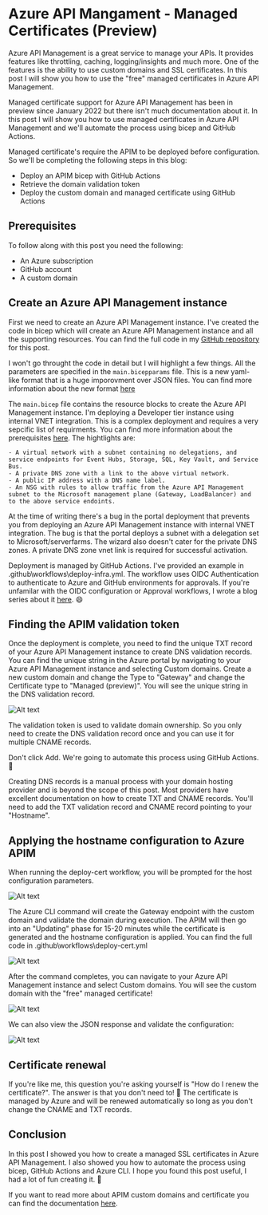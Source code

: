 # Azure API Mangament - Managed Certificates (Preview)

Azure API Management is a great service to manage your APIs. It provides features like throttling, caching, logging/insights and much more. One of the features is the ability to use custom domains and SSL certificates. In this post I will show you how to use the "free" managed certificates in Azure API Management.

Managed certificate support for Azure API Management has been in preview since January 2022 but there isn't much documentation about it. In this post I will show you how to use managed certificates in Azure API Management and we'll automate the process using bicep and GitHub Actions.

Managed certificate's require the APIM to be deployed before configuration. So we'll be completing the following steps in this blog:

- Deploy an APIM bicep with GitHub Actions
- Retrieve the domain validation token
- Deploy the custom domain and managed certificate using GitHub Actions

## Prerequisites

To follow along with this post you need the following:

- An Azure subscription
- GitHub account
- A custom domain

## Create an Azure API Management instance

First we need to create an Azure API Management instance. I've created the code in bicep which will create an Azure API Management instance and all the supporting resources. You can find the full code in my [GitHub repository](https://github.com/broberts23/apim-managed-certs) for this post.

I won't go throught the code in detail but I will highlight a few things. All the parameters are specified in the `main.bicepparams` file. This is a new yaml-like format that is a huge imporovment over JSON files. You can find more information about the new format [here](https://learn.microsoft.com/en-us/azure/azure-resource-manager/bicep/parameter-files?tabs=Bicep)

The `main.bicep` file contains the resource blocks to create the Azure API Management instance. I'm deploying a Developer tier instance using internal VNET integration. This is a complex deployment and requires a very sepcific list of requirments. You can find more information about the prerequisites [here](https://learn.microsoft.com/en-us/azure/api-management/api-management-using-with-internal-vnet?tabs=stv2s). The hightlights are:

    - A virtual network with a subnet containing no delegations, and service endpoints for Event Hubs, Storage, SQL, Key Vault, and Service Bus. 
    - A private DNS zone with a link to the above virtual network.
    - A public IP address with a DNS name label.
    - An NSG with rules to allow traffic from the Azure API Management subnet to the Microsoft management plane (Gateway, LoadBalancer) and to the above service endoints.

At the time of writing there's a bug in the portal deployment that prevents you from deploying an Azure API Management instance with internal VNET integration. The bug is that the portal deploys a subnet with a delegation set to Microsoft/serverfarms. The wizard also doesn't cater for the private DNS zones. A private DNS zone vnet link is required for successful activation.

Deployment is managed by GitHub Actions. I've provided an example in .github\workflows\deploy-infra.yml. The workflow uses OIDC Authentication to authenticate to Azure and GitHub environments for approvals. If you're unfamilar with the OIDC configuration or Approval workflows, I wrote a blog series about it [here](https://benroberts.io/2023/10/05/azure-mlops-challenge-blog-index/). 😄

## Finding the APIM validation token

Once the deployment is complete, you need to find the unique TXT record of your Azure API Management instance to create DNS validation records. You can find the unique string in the Azure portal by navigating to your Azure API Management instance and selecting Custom domains. Create a new custom domain and change the Type to "Gateway" and change the Certificate type to "Managed (preview)". You will see the unique string in the DNS validation record.

![Alt text](image.png)

The validation token is used to validate domain ownership. So you only need to create the DNS validation record once and you can use it for multiple CNAME records.

Don't click Add. We're going to automate this process using GitHub Actions. 🚀

Creating DNS records is a manual process with your domain hosting provider and is beyond the scope of this post. Most providers have excellent documentation on how to create TXT and CNAME records. You'll need to add the TXT validation record and CNAME record pointing to your "Hostname".

## Applying the hostname configuration to Azure APIM

When running the deploy-cert workflow, you will be prompted for the host configuration parameters.

![Alt text](image-1.png)

The Azure CLI command will create the Gateway endpoint with the custom domain and validate the domain during execution. The APIM will then go into an "Updating" phase for 15-20 minutes while the certificate is generated and the hostname configuration is applied. You can find the full code in .github\workflows\deploy-cert.yml

![Alt text](image-2.png)

After the command completes, you can navigate to your Azure API Management instance and select Custom domains. You will see the custom domain with the "free" managed certificate!

![Alt text](image-4.png)

We can also view the JSON response and validate the configuration:

![Alt text](image-3.png)

## Certificate renewal

If you're like me, this question you're asking yourself is "How do I renew the certificate?". The answer is that you don't need to! 🥳 The certificate is managed by Azure and will be renewed automatically so long as you don't change the CNAME and TXT records.

## Conclusion

In this post I showed you how to create a managed SSL certificates in Azure API Management. I also showed you how to automate the process using bicep, GitHub Actions and Azure CLI. I hope you found this post useful, I had a lot of fun creating it. 🙌 

If you want to read more about APIM custom domains and certificate you can find the documentation [here](https://learn.microsoft.com/en-gb/azure/api-management/configure-custom-domain?tabs=managed).